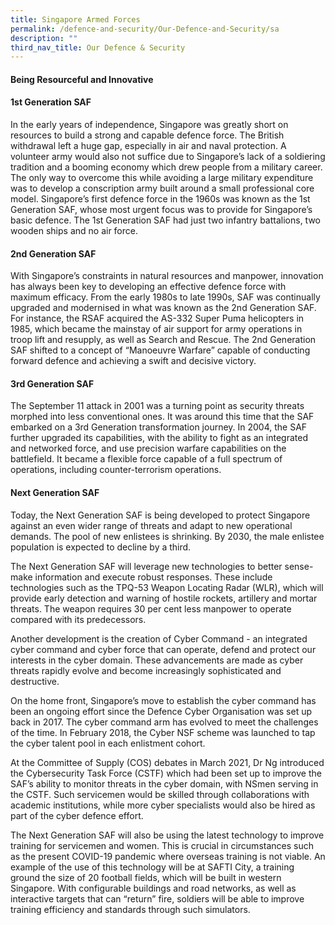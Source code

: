 ```yaml
---
title: Singapore Armed Forces
permalink: /defence-and-security/Our-Defence-and-Security/sa
description: ""
third_nav_title: Our Defence & Security
---
```

#### Being Resourceful and Innovative 

#### 1st Generation SAF

In the early years of independence, Singapore was greatly short on resources to build a strong and capable defence force. The British withdrawal left a huge gap, especially in air and naval protection. A volunteer army would also not suffice due to Singapore’s lack of a soldiering tradition and a booming economy which drew people from a military career. The only way to overcome this while avoiding a large military expenditure was to develop a conscription army built around a small professional core model. Singapore’s first defence force in the 1960s was known as the 1st Generation SAF, whose most urgent focus was to provide for Singapore’s basic defence. The 1st Generation SAF had just two infantry battalions, two wooden ships and no air force.

#### 2nd Generation SAF

With Singapore’s constraints in natural resources and manpower, innovation has always been key to developing an effective defence force with maximum efficacy. From the early 1980s to late 1990s, SAF was continually upgraded and modernised in what was known as the 2nd Generation SAF. For instance, the RSAF acquired the AS-332 Super Puma helicopters in 1985, which became the mainstay of air support for army operations in troop lift and resupply, as well as Search and Rescue. The 2nd Generation SAF shifted to a concept of “Manoeuvre Warfare” capable of conducting forward defence and achieving a swift and decisive victory. 

#### 3rd Generation SAF

The September 11 attack in 2001 was a turning point as security threats morphed into less conventional ones. It was around this time that the SAF embarked on a 3rd Generation transformation journey. In 2004, the SAF further upgraded its capabilities, with the ability to fight as an integrated and networked force, and use precision warfare capabilities on the battlefield. It became a flexible force capable of a full spectrum of operations, including counter-terrorism operations. 

#### Next Generation SAF

Today, the Next Generation SAF is being developed to protect Singapore against an even wider range of threats and adapt to new operational demands. The pool of new enlistees is shrinking. By 2030, the male enlistee population is expected to decline by a third.

The Next Generation SAF will leverage new technologies to better sense-make information and execute robust responses. These include technologies such as the TPQ-53 Weapon Locating Radar (WLR), which will provide early detection and warning of hostile rockets, artillery and mortar threats. The weapon requires 30 per cent less manpower to operate compared with its predecessors.

Another development is the creation of Cyber Command - an integrated cyber command and cyber force that can operate, defend and protect our interests in the cyber domain. These advancements are made as cyber threats rapidly evolve and become increasingly sophisticated and destructive. 

On the home front, Singapore’s move to establish the cyber command has been an ongoing effort since the Defence Cyber Organisation was set up back in 2017. The cyber command arm has evolved to meet the challenges of the time. In February 2018, the Cyber NSF scheme was launched to tap the cyber talent pool in each enlistment cohort.

At the Committee of Supply (COS) debates in March 2021, Dr Ng introduced the Cybersecurity Task Force (CSTF) which had been set up to improve the SAF’s ability to monitor threats in the cyber domain, with NSmen serving in the CSTF. Such servicemen would be skilled through collaborations with academic institutions, while more cyber specialists would also be hired as part of the cyber defence effort.

The Next Generation SAF will also be using the latest technology to improve training for servicemen and women. This is crucial in circumstances such as the present COVID-19 pandemic where overseas training is not viable. An example of the use of this technology will be at SAFTI City, a training ground the size of 20 football fields, which will be built in western Singapore. With configurable buildings and road networks, as well as interactive targets that can “return” fire, soldiers will be able to improve training efficiency and standards through such simulators.
